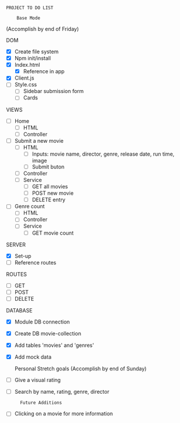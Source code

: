     PROJECT TO DO LIST 
        
        Base Mode  
(Accomplish by end of Friday)

DOM
- [X] Create file system
- [X] Npm init/install
- [X] Index.html
    - [X] Reference in app
- [X] Client.js
- [ ] Style.css
    - [ ] Sidebar submission form
    - [ ] Cards

VIEWS 
- [ ] Home
    - [ ] HTML
    - [ ] Controller
- [ ] Submit a new movie
    - [ ] HTML
        - [ ] Inputs: movie name, director, genre, release date, run time, image
        - [ ] Submit buton
    - [ ] Controller
    - [ ] Service
        - [ ] GET all movies
        - [ ] POST new movie
        - [ ] DELETE entry
- [ ] Genre count
    - [ ] HTML
    - [ ] Controller
    - [ ] Service
        - [ ] GET movie count

SERVER
- [X] Set-up 
- [ ] Reference routes

ROUTES
- [ ] GET 
- [ ] POST 
- [ ] DELETE

DATABASE
- [X] Module DB connection
- [X] Create DB movie-collection
- [X] Add tables 'movies' and 'genres'
- [X] Add mock data


    Personal Stretch goals 
(Accomplish by end of Sunday)

- [ ] Give a visual rating
- [ ] Search by name, rating, genre, director

        Future Additions

- [ ] Clicking on a movie for more information
